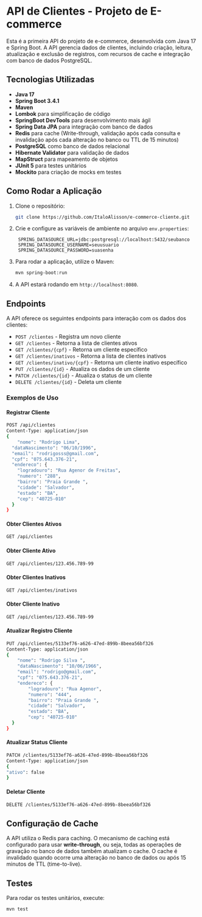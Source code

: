 # API de Clientes - Projeto de E-commerce

Esta é a primeira API do projeto de e-commerce, desenvolvida com Java 17 e Spring Boot. A API gerencia dados de clientes, incluindo criação, leitura, atualização e exclusão de registros, com recursos de cache e integração com banco de dados PostgreSQL.

## Tecnologias Utilizadas

- **Java 17**
- **Spring Boot 3.4.1**
- **Maven**
- **Lombok** para simplificação de código
- **SpringBoot DevTools** para desenvolvimento mais ágil
- **Spring Data JPA** para integração com banco de dados
- **Redis** para cache (Write-through, validação após cada consulta e invalidação após cada alteração no banco ou TTL de 15 minutos)
- **PostgreSQL** como banco de dados relacional
- **Hibernate Validator** para validação de dados
- **MapStruct** para mapeamento de objetos
- **JUnit 5** para testes unitários
- **Mockito** para criação de mocks em testes

## Como Rodar a Aplicação

1. Clone o repositório:
   ```bash
   git clone https://github.com/ItaloAlisson/e-commerce-cliente.git
   ```

2. Crie e configure as variáveis de ambiente no arquivo `env.properties`:
   ```properties
    SPRING_DATASOURCE_URL=jdbc:postgresql://localhost:5432/seubanco
    SPRING_DATASOURCE_USERNAME=seuusuario
    SPRING_DATASOURCE_PASSWORD=suasenha
   ```

3. Para rodar a aplicação, utilize o Maven:
   ```bash
   mvn spring-boot:run
   ```

4. A API estará rodando em `http://localhost:8080`.

## Endpoints

A API oferece os seguintes endpoints para interação com os dados dos clientes:

- `POST /clientes` - Registra um novo cliente
- `GET /clientes` - Retorna a lista de clientes ativos
- `GET /clientes/{cpf}` - Retorna um cliente específico
- `GET /clientes/inativos` - Retorna a lista de clientes inativos
- `GET /clientes/inativo/{cpf}` - Retorna um cliente inativo específico
- `PUT /clientes/{id}` - Atualiza os dados de um cliente
- `PATCH /clientes/{id}` - Atualiza o status de um cliente
- `DELETE /clientes/{id}` - Deleta um cliente

### Exemplos de Uso

#### Registrar Cliente
```bash
POST /api/clientes
Content-Type: application/json
{
    "nome": "Rodrigo Lima",
  "dataNascimento": "06/10/1996",
  "email": "rodrigosss@gmail.com",
  "cpf": "075.643.376-21",
  "endereco": {
    "logradouro": "Rua Agenor de Freitas",
    "numero": "288",
    "bairro": "Praia Grande ",
    "cidade": "Salvador",
    "estado": "BA",
    "cep": "40725-010"
  }
}
```

#### Obter Clientes Ativos
```bash
GET /api/clientes
```

#### Obter Cliente Ativo
```bash
GET /api/clientes/123.456.789-99
```

#### Obter Clientes Inativos
```bash
GET /api/clientes/inativos
```

#### Obter Cliente Inativo
```bash
GET /api/clientes/123.456.789-99
```

#### Atualizar Registro Cliente
```bash
PUT /api/clientes/5133ef76-a626-47ed-899b-8beea56bf326
Content-Type: application/json
{
    "nome": "Rodrigo Silva ",
    "dataNascimento": "10/06/1966",
    "email": "rodrigo@gmail.com",
    "cpf": "075.643.376-21",
    "endereco": {
        "logradouro": "Rua Agenor",
        "numero": "444",
        "bairro": "Praia Grande ",
        "cidade": "Salvador",
        "estado": "BA",
        "cep": "40725-010"
  }
}
```
#### Atualizar Status Cliente
```bash
PATCH /clientes/5133ef76-a626-47ed-899b-8beea56bf326
Content-Type: application/json
{
"ativo": false
}
```

#### Deletar Cliente
```bash
DELETE /clientes/5133ef76-a626-47ed-899b-8beea56bf326
```




## Configuração de Cache

A API utiliza o Redis para caching. O mecanismo de caching está configurado para usar **write-through**, ou seja, todas as operações de gravação no banco de dados também atualizam o cache. O cache é invalidado quando ocorre uma alteração no banco de dados ou após 15 minutos de TTL (time-to-live).

## Testes

Para rodar os testes unitários, execute:

```bash
mvn test
```